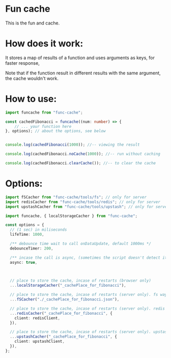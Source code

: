 # Fun cache

This is the fun and cache.

# How does it work:

It stores a map of results of a function and uses arguments as keys, for faster response,

Note that if the function result in different results with the same argument, the cache wouldn't work.

# How to use:

```ts
import funcache from "func-cache";

const cachedFibonacci = funcache((num: number) => {
    // ... your function here
}, options); // about the options, see below


console.log(cachedFibonacci(1000)); //-- viewing the result

console.log(cachedFibonacci.noCache(1000)); //-- run without caching

console.log(cachedFibonacci.clearCache()); //-- to clear the cache
```


# Options:

```ts
import fSCacher from "func-cache/tools/fs"; // only for server
import redisCacher from "func-cache/tools/redis"; // only for server
import upstashCacher from "func-cache/tools/upstash"; // only for server

import funcache, { localStorageCacher } from "func-cache";

const options = {
  // (1 sec) in miliseconds
  lifeTime: 1000, 

  /** debounce time wait to call onDataUpdate, default 1000ms */
  debounceTimer: 200,

  /** incase the call is async, (sometimes the script doesn't detect it's async and wont run the await for it) default: false */
  async: true,


    
  // place to store the cache, incase of restarts (browser only)
  ...localStorageCacher("_cachePlace_for_fibonacci"), 

  // place to store the cache, incase of restarts (server only). fs way
  ...fSCacher("./_cachePlace_for_fibonacci.json"), 

  // place to store the cache, incase of restarts (server only). redis way
  ...redisCacher("_cachePlace_for_fibonacci", {
    client: redisClient,
  }),

  // place to store the cache, incase of restarts (server only). upstash way
  ...upstashCacher("_cachePlace_for_fibonacci", {
    client: upstashClient,
  }),
};

```